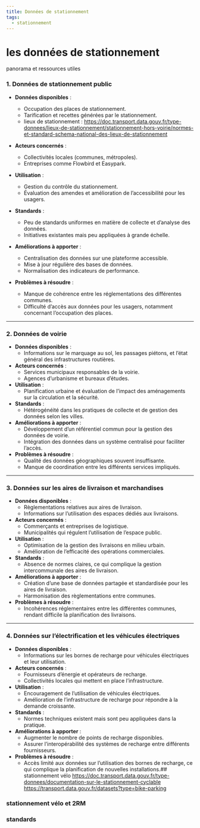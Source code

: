```yaml
---
title: Données de stationnement 
tags:
  - stationnement
---
```


# les données de stationnement
panorama et ressources utiles

### 1. Données de stationnement public

*   **Données disponibles** :
    *   Occupation des places de stationnement.
    *   Tarification et recettes générées par le stationnement.
    *   lieux de stationnement : https://doc.transport.data.gouv.fr/type-donnees/lieux-de-stationnement/stationnement-hors-voirie/normes-et-standard-schema-national-des-lieux-de-stationnement 

*   **Acteurs concernés** :
    *   Collectivités locales (communes, métropoles).
    *   Entreprises comme Flowbird et Easypark.
*   **Utilisation** :
    *   Gestion du contrôle du stationnement.
    *   Évaluation des amendes et amélioration de l’accessibilité pour les usagers.
*   **Standards** :
    *   Peu de standards uniformes en matière de collecte et d’analyse des données.
    *   Initiatives existantes mais peu appliquées à grande échelle.
*   **Améliorations à apporter** :
    *   Centralisation des données sur une plateforme accessible.
    *   Mise à jour régulière des bases de données.
    *   Normalisation des indicateurs de performance.
*   **Problèmes à résoudre** :
    *   Manque de cohérence entre les réglementations des différentes communes.
    *   Difficulté d’accès aux données pour les usagers, notamment concernant l’occupation des places.

---

### 2. Données de voirie

*   **Données disponibles** :
    *   Informations sur le marquage au sol, les passages piétons, et l’état général des infrastructures routières.
*   **Acteurs concernés** :
    *   Services municipaux responsables de la voirie.
    *   Agences d’urbanisme et bureaux d’études.
*   **Utilisation** :
    *   Planification urbaine et évaluation de l’impact des aménagements sur la circulation et la sécurité.
*   **Standards** :
    *   Hétérogénéité dans les pratiques de collecte et de gestion des données selon les villes.
*   **Améliorations à apporter** :
    *   Développement d’un référentiel commun pour la gestion des données de voirie.
    *   Intégration des données dans un système centralisé pour faciliter l’accès.
*   **Problèmes à résoudre** :
    *   Qualité des données géographiques souvent insuffisante.
    *   Manque de coordination entre les différents services impliqués.

---

### 3. Données sur les aires de livraison et marchandises

*   **Données disponibles** :
    *   Règlementations relatives aux aires de livraison.
    *   Informations sur l’utilisation des espaces dédiés aux livraisons.
*   **Acteurs concernés** :
    *   Commerçants et entreprises de logistique.
    *   Municipalités qui régulent l’utilisation de l’espace public.
*   **Utilisation** :
    *   Optimisation de la gestion des livraisons en milieu urbain.
    *   Amélioration de l’efficacité des opérations commerciales.
*   **Standards** :
    *   Absence de normes claires, ce qui complique la gestion intercommunale des aires de livraison.
*   **Améliorations à apporter** :
    *   Création d’une base de données partagée et standardisée pour les aires de livraison.
    *   Harmonisation des règlementations entre communes.
*   **Problèmes à résoudre** :
    *   Incohérences réglementaires entre les différentes communes, rendant difficile la planification des livraisons.

---

### 4. Données sur l’électrification et les véhicules électriques

*   **Données disponibles** :
    *   Informations sur les bornes de recharge pour véhicules électriques et leur utilisation.
*   **Acteurs concernés** :
    *   Fournisseurs d’énergie et opérateurs de recharge.
    *   Collectivités locales qui mettent en place l’infrastructure.
*   **Utilisation** :
    *   Encouragement de l’utilisation de véhicules électriques.
    *   Amélioration de l’infrastructure de recharge pour répondre à la demande croissante.
*   **Standards** :
    *   Normes techniques existent mais sont peu appliquées dans la pratique.
*   **Améliorations à apporter** :
    *   Augmenter le nombre de points de recharge disponibles.
    *   Assurer l’interopérabilité des systèmes de recharge entre différents fournisseurs.
*   **Problèmes à résoudre** :
    *   Accès limité aux données sur l’utilisation des bornes de recharge, ce qui complique la planification de nouvelles installations.## stationnement vélo
https://doc.transport.data.gouv.fr/type-donnees/documentation-sur-le-stationnement-cyclable 
https://transport.data.gouv.fr/datasets?type=bike-parking

### stationnement vélo et 2RM

### standards
